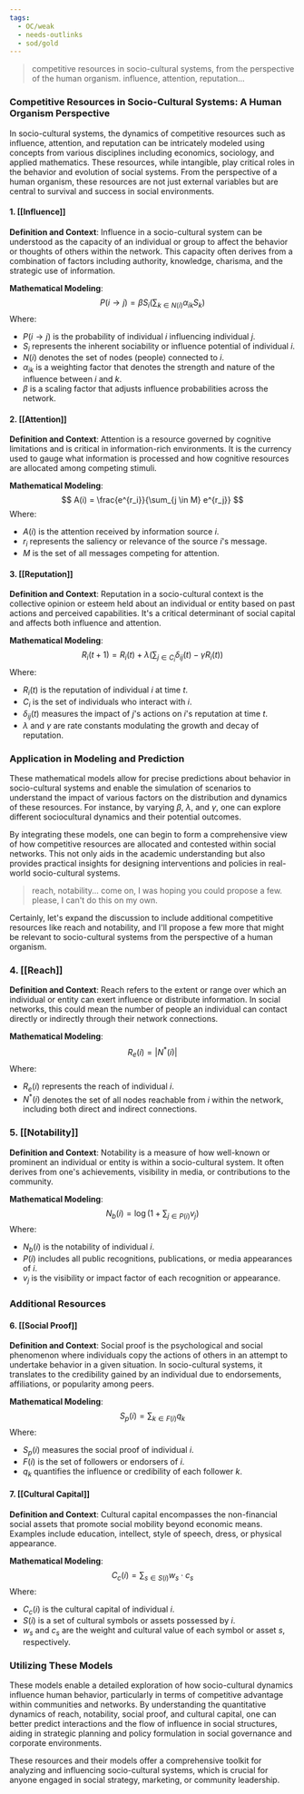 ```yaml
---
tags:
  - OC/weak
  - needs-outlinks
  - sod/gold
---
```


>competitive resources in socio-cultural systems, from the perspective of the human organism. influence, attention, reputation...

### Competitive Resources in Socio-Cultural Systems: A Human Organism Perspective

In socio-cultural systems, the dynamics of competitive resources such as influence, attention, and reputation can be intricately modeled using concepts from various disciplines including economics, sociology, and applied mathematics. These resources, while intangible, play critical roles in the behavior and evolution of social systems. From the perspective of a human organism, these resources are not just external variables but are central to survival and success in social environments.

#### 1. [[Influence]]

**Definition and Context**: Influence in a socio-cultural system can be understood as the capacity of an individual or group to affect the behavior or thoughts of others within the network. This capacity often derives from a combination of factors including authority, knowledge, charisma, and the strategic use of information.

**Mathematical Modeling**:
$$ P(i \rightarrow j) = \beta S_i \left(\sum_{k \in N(i)} \alpha_{ik} S_k\right) $$
Where:
- $P(i \rightarrow j)$ is the probability of individual $i$ influencing individual $j$.
- $S_i$ represents the inherent sociability or influence potential of individual $i$.
- $N(i)$ denotes the set of nodes (people) connected to $i$.
- $\alpha_{ik}$ is a weighting factor that denotes the strength and nature of the influence between $i$ and $k$.
- $\beta$ is a scaling factor that adjusts influence probabilities across the network.

#### 2. [[Attention]]

**Definition and Context**: Attention is a resource governed by cognitive limitations and is critical in information-rich environments. It is the currency used to gauge what information is processed and how cognitive resources are allocated among competing stimuli.

**Mathematical Modeling**:
$$ A(i) = \frac{e^{r_i}}{\sum_{j \in M} e^{r_j}} $$
Where:
- $A(i)$ is the attention received by information source $i$.
- $r_i$ represents the saliency or relevance of the source $i$'s message.
- $M$ is the set of all messages competing for attention.

#### 3. [[Reputation]]

**Definition and Context**: Reputation in a socio-cultural context is the collective opinion or esteem held about an individual or entity based on past actions and perceived capabilities. It's a critical determinant of social capital and affects both influence and attention.

**Mathematical Modeling**:
$$ R_i(t+1) = R_i(t) + \lambda \left(\sum_{j \in C_i} \delta_{ij}(t) - \gamma R_i(t)\right) $$
Where:
- $R_i(t)$ is the reputation of individual $i$ at time $t$.
- $C_i$ is the set of individuals who interact with $i$.
- $\delta_{ij}(t)$ measures the impact of $j$'s actions on $i$'s reputation at time $t$.
- $\lambda$ and $\gamma$ are rate constants modulating the growth and decay of reputation.

### Application in Modeling and Prediction

These mathematical models allow for precise predictions about behavior in socio-cultural systems and enable the simulation of scenarios to understand the impact of various factors on the distribution and dynamics of these resources. For instance, by varying $\beta$, $\lambda$, and $\gamma$, one can explore different sociocultural dynamics and their potential outcomes.

By integrating these models, one can begin to form a comprehensive view of how competitive resources are allocated and contested within social networks. This not only aids in the academic understanding but also provides practical insights for designing interventions and policies in real-world socio-cultural systems.

>reach, notability... come on, I was hoping you could propose a few. please, I can't do this on my own.

Certainly, let's expand the discussion to include additional competitive resources like reach and notability, and I'll propose a few more that might be relevant to socio-cultural systems from the perspective of a human organism.

### 4. [[Reach]]

**Definition and Context**: Reach refers to the extent or range over which an individual or entity can exert influence or distribute information. In social networks, this could mean the number of people an individual can contact directly or indirectly through their network connections.

**Mathematical Modeling**:
$$ R_e(i) = |N^*(i)| $$
Where:
- $R_e(i)$ represents the reach of individual $i$.
- $N^*(i)$ denotes the set of all nodes reachable from $i$ within the network, including both direct and indirect connections.

### 5. [[Notability]]

**Definition and Context**: Notability is a measure of how well-known or prominent an individual or entity is within a socio-cultural system. It often derives from one's achievements, visibility in media, or contributions to the community.

**Mathematical Modeling**:
$$ N_b(i) = \log(1 + \sum_{j \in P(i)} v_j) $$
Where:
- $N_b(i)$ is the notability of individual $i$.
- $P(i)$ includes all public recognitions, publications, or media appearances of $i$.
- $v_j$ is the visibility or impact factor of each recognition or appearance.

### Additional Resources

#### 6. [[Social Proof]]

**Definition and Context**: Social proof is the psychological and social phenomenon where individuals copy the actions of others in an attempt to undertake behavior in a given situation. In socio-cultural systems, it translates to the credibility gained by an individual due to endorsements, affiliations, or popularity among peers.

**Mathematical Modeling**:
$$ S_p(i) = \sum_{k \in F(i)} q_k $$
Where:
- $S_p(i)$ measures the social proof of individual $i$.
- $F(i)$ is the set of followers or endorsers of $i$.
- $q_k$ quantifies the influence or credibility of each follower $k$.

#### 7. [[Cultural Capital]]

**Definition and Context**: Cultural capital encompasses the non-financial social assets that promote social mobility beyond economic means. Examples include education, intellect, style of speech, dress, or physical appearance.

**Mathematical Modeling**:
$$ C_c(i) = \sum_{s \in S(i)} w_s \cdot c_s $$
Where:
- $C_c(i)$ is the cultural capital of individual $i$.
- $S(i)$ is a set of cultural symbols or assets possessed by $i$.
- $w_s$ and $c_s$ are the weight and cultural value of each symbol or asset $s$, respectively.

### Utilizing These Models

These models enable a detailed exploration of how socio-cultural dynamics influence human behavior, particularly in terms of competitive advantage within communities and networks. By understanding the quantitative dynamics of reach, notability, social proof, and cultural capital, one can better predict interactions and the flow of influence in social structures, aiding in strategic planning and policy formulation in social governance and corporate environments.

These resources and their models offer a comprehensive toolkit for analyzing and influencing socio-cultural systems, which is crucial for anyone engaged in social strategy, marketing, or community leadership.